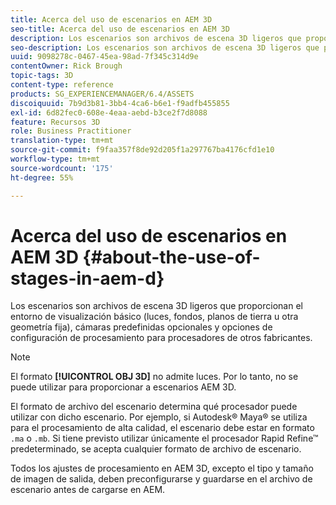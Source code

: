 ```yaml
---
title: Acerca del uso de escenarios en AEM 3D
seo-title: Acerca del uso de escenarios en AEM 3D
description: Los escenarios son archivos de escena 3D ligeros que proporcionan el entorno de visualización básico.
seo-description: Los escenarios son archivos de escena 3D ligeros que proporcionan el entorno de visualización básico.
uuid: 9098278c-0467-45ea-98ad-7f345c314d9e
contentOwner: Rick Brough
topic-tags: 3D
content-type: reference
products: SG_EXPERIENCEMANAGER/6.4/ASSETS
discoiquuid: 7b9d3b81-3bb4-4ca6-b6e1-f9adfb455855
exl-id: 6d82fec0-608e-4eaa-aebd-b3ce2f7d8088
feature: Recursos 3D
role: Business Practitioner
translation-type: tm+mt
source-git-commit: f9faa357f8de92d205f1a297767ba4176cfd1e10
workflow-type: tm+mt
source-wordcount: '175'
ht-degree: 55%

---
```


# Acerca del uso de escenarios en AEM 3D {#about-the-use-of-stages-in-aem-d}

Los escenarios son archivos de escena 3D ligeros que proporcionan el entorno de visualización básico (luces, fondos, planos de tierra u otra geometría fija), cámaras predefinidas opcionales y opciones de configuración de procesamiento para procesadores de otros fabricantes.

>[!NOTE]
>
>El formato **[!UICONTROL OBJ 3D]** no admite luces. Por lo tanto, no se puede utilizar para proporcionar a escenarios AEM 3D.

El formato de archivo del escenario determina qué procesador puede utilizar con dicho escenario. Por ejemplo, si Autodesk® Maya® se utiliza para el procesamiento de alta calidad, el escenario debe estar en formato `.ma` o `.mb`. Si tiene previsto utilizar únicamente el procesador Rapid Refine™ predeterminado, se acepta cualquier formato de archivo de escenario.

Todos los ajustes de procesamiento en AEM 3D, excepto el tipo y tamaño de imagen de salida, deben preconfigurarse y guardarse en el archivo de escenario antes de cargarse en AEM.
